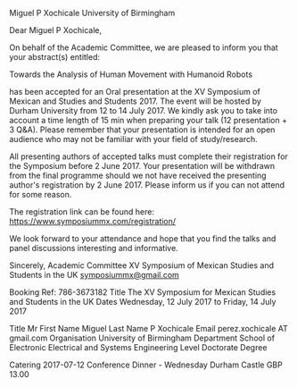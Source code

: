 Miguel P Xochicale 
University of Birmingham


Dear Miguel P Xochicale,


On behalf of the Academic Committee, we are pleased to inform you that your abstract(s) entitled: 
 

Towards the Analysis of Human Movement with Humanoid Robots


has been accepted for an Oral presentation at the XV Symposium of Mexican and Studies and Students 2017. 
The event will be hosted by Durham University from 12 to 14 July 2017. 
We kindly ask you to take into account a time length of 15 min when preparing your talk 
(12 presentation + 3 Q&A). Please remember that your presentation is intended for an 
open audience who may not be familiar with your field of study/research.

All presenting authors of accepted talks must complete their registration for the Symposium 
before 2 June 2017. Your presentation will be withdrawn from the final programme should we not 
have received the presenting author's registration by 2 June 2017. Please inform us if you can 
not attend for some reason. 

The registration link can be found here:
https://www.symposiummx.com/registration/

We look forward to your attendance and hope that you find the talks and panel discussions interesting and informative.


Sincerely,
Academic Committee
XV Symposium of Mexican Studies and Students in the UK symposiummx@gmail.com 



Booking Ref:	786-3673182
Title	The XV Symposium for Mexican Studies and Students in the UK
Dates	Wednesday, 12 July 2017 to Friday, 14 July 2017


Title	Mr
First Name	Miguel
Last Name	P Xochicale
Email	perez.xochicale AT gmail.com
Organisation	University of Birmingham
Department	School of Electronic Electrical and Systems Engineering
Level	Doctorate Degree

Catering
2017-07-12	Conference Dinner - Wednesday 
Durham Castle	GBP 13.00


